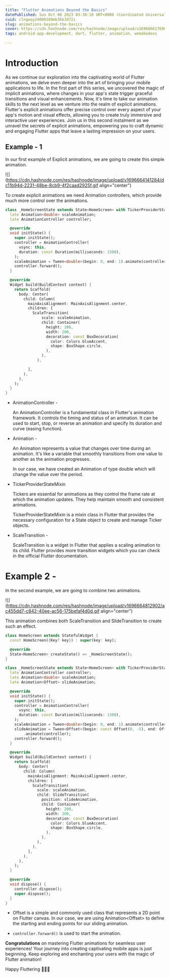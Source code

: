 ```yaml
---
title: "Flutter Animations Beyond the Basics"
datePublished: Sun Oct 08 2023 03:30:10 GMT+0000 (Coordinated Universal Time)
cuid: clngwoy24000109mb36k3d72i
slug: animations-beyond-the-basics
cover: https://cdn.hashnode.com/res/hashnode/image/upload/v1696666176905/31a62c34-9034-4887-82bc-07f28131b5a7.png
tags: android-app-development, dart, flutter, animation, wemakedevs

---
```


# Introduction

As we continue our exploration into the captivating world of Flutter animations, we delve even deeper into the art of bringing your mobile applications to life. In the first part of this series, we uncovered the magic of implicit animations, where changes in your app's state trigger graceful transitions and visual enhancements. Now, it's time to take our animation skills to the next level as we venture into the realm of explicit animations. Flutter's explicit animations offer precise control over every aspect of your app's motion and visual effects, allowing you to create truly immersive and interactive user experiences. Join us in this second instalment as we unravel the secrets of explicit animations, empowering you to craft dynamic and engaging Flutter apps that leave a lasting impression on your users.

## Example - 1

In our first example of Explicit animations, we are going to create this simple animation.

![](https://cdn.hashnode.com/res/hashnode/image/upload/v1696664141284/dc11b94d-2231-48be-8cb9-4f2caad2925f.gif align="center")

To create explicit animations we need Animation controllers, which provide much more control over the animations.

```dart
class _HomeScreenState extends State<HomeScreen> with TickerProviderStateMixin {
  late Animation<double> scaleAnimation;
  late AnimationController controller;

  @override
  void initState() {
    super.initState();
    controller = AnimationController(
      vsync: this,
      duration: const Duration(milliseconds: 1500),
    );
    scaleAnimation = Tween<double>(begin: 0, end: 1).animate(controller);
    controller.forward();
  }

  @override
  Widget build(BuildContext context) {
    return Scaffold(
      body: Center(
        child: Column(
          mainAxisAlignment: MainAxisAlignment.center,
          children: [
            ScaleTransition(
                scale: scaleAnimation,
                child: Container(
                  height: 200,
                  width: 200,
                  decoration: const BoxDecoration(
                    color: Colors.blueAccent,
                    shape: BoxShape.circle,
                  ),
                ),
              ),

          ],
        ),
      ),
    );
  }
}
```

* AnimationController -
    
    An AnimationController is a fundamental class in Flutter's animation framework. It controls the timing and status of an animation. It can be used to start, stop, or reverse an animation and specify its duration and curve (easing function).
    
* Animation -
    
    An Animation represents a value that changes over time during an animation. It's like a variable that smoothly transitions from one value to another as the animation progresses.
    
    In our case, we have created an Animation of type double which will change the value over the period.
    
* TickerProviderStateMixin
    
    Tickers are essential for animations as they control the frame rate at which the animation updates. They help maintain smooth and consistent animations.
    
    TickerProviderStateMixin is a mixin class in Flutter that provides the necessary configuration for a State object to create and manage Ticker objects.
    
* ScaleTransition -
    
    ScaleTransition is a widget in Flutter that applies a scaling animation to its child. Flutter provides more transition widgets which you can check in the official Flutter documentation.
    

# Example 2 -

In the second example, we are going to combine two animations.

![](https://cdn.hashnode.com/res/hashnode/image/upload/v1696664812902/ac455dd7-c842-40ee-ac56-175befaf4d0d.gif align="center")

This animation combines both ScaleTransition and SlideTransition to create such an effect.

```dart
class HomeScreen extends StatefulWidget {
  const HomeScreen({Key? key}) : super(key: key);

  @override
  State<HomeScreen> createState() => _HomeScreenState();
}

class _HomeScreenState extends State<HomeScreen> with TickerProviderStateMixin {
  late AnimationController controller;
  late Animation<double> scaleAnimation;
  late Animation<Offset> slideAnimation;

  @override
  void initState() {
    super.initState();
    controller = AnimationController(
      vsync: this,
      duration: const Duration(milliseconds: 1500),
    );
    scaleAnimation = Tween<double>(begin: 0, end: 1).animate(controller);
    slideAnimation = Tween<Offset>(begin: const Offset(0, -5), end: Offset.zero)
        .animate(controller);
    controller.forward();
  }

  @override
  Widget build(BuildContext context) {
    return Scaffold(
      body: Center(
        child: Column(
          mainAxisAlignment: MainAxisAlignment.center,
          children: [
            ScaleTransition(
              scale: scaleAnimation,
              child: SlideTransition(
                position: slideAnimation,
                child: Container(
                  height: 200,
                  width: 200,
                  decoration: const BoxDecoration(
                    color: Colors.blueAccent,
                    shape: BoxShape.circle,
                  ),
                ),
              ),
            ),
          ],
        ),
      ),
    );
  }

  @override
  void dispose() {
    controller.dispose();
    super.dispose();
  }
}
```

* Offset is a simple and commonly used class that represents a 2D point on Flutter canvas. In our case, we are using Animation&lt;Offset&gt; to define the starting and ending points for our sliding animation.
    
* `controller.forward()` is used to start the animation.
    

**Congratulations** on mastering Flutter animations for seamless user experiences! Your journey into creating captivating mobile apps is just beginning. Keep exploring and enchanting your users with the magic of Flutter animation!

Happy Fluttering 💙💙💙